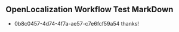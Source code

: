## OpenLocalization Workflow Test MarkDown
* 0b8c0457-4d74-4f7a-ae57-c7e6fcf59a54 thanks!

<!--HONumber=Jul16_HO3-->


